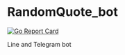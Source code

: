 # RandomQuote_bot
[![Go Report Card](https://goreportcard.com/badge/github.com/erkin97/butter-bot)](https://goreportcard.com/report/github.com/erkin97/butter-bot)

Line and Telegram bot
